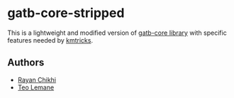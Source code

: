 # gatb-core-stripped

This is a lightweight and modified version of [gatb-core library](https://github.com/GATB/gatb-core) with specific features needed by [kmtricks](https://github.com/tlemane/kmtricks).

## Authors
- [Rayan Chikhi](https://github.com/rchikhi)
- [Teo Lemane](https://github.com/tlemane)  
